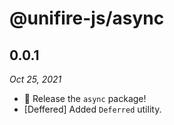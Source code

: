 # @unifire-js/async

## 0.0.1

<i>Oct 25, 2021</i>

* 🚀 Release the `async` package!
* \[Deffered\] Added `Deferred` utility.